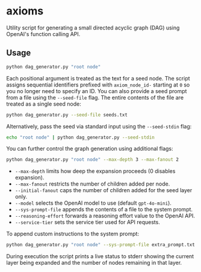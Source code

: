 # axioms

Utility script for generating a small directed acyclic graph (DAG) using
OpenAI's function calling API.

## Usage

```bash
python dag_generator.py "root node"
```

Each positional argument is treated as the text for a seed node. The script
assigns sequential identifiers prefixed with `axiom_node_id-` starting at `0` so
you no longer need to specify an ID. You can also provide a seed prompt from a
file using the `--seed-file` flag. The entire contents of the file are treated
as a single seed node:

```bash
python dag_generator.py --seed-file seeds.txt
```

Alternatively, pass the seed via standard input using the `--seed-stdin` flag:

```bash
echo "root node" | python dag_generator.py --seed-stdin
```

You can further control the graph generation using additional flags:

```bash
python dag_generator.py "root node" --max-depth 3 --max-fanout 2
```

* `--max-depth` limits how deep the expansion proceeds (0 disables expansion).
* `--max-fanout` restricts the number of children added per node.
* `--initial-fanout` caps the number of children added for the seed layer only.
* `--model` selects the OpenAI model to use (default `gpt-4o-mini`).
* `--sys-prompt-file` appends the contents of a file to the system prompt.
* `--reasoning-effort` forwards a reasoning effort value to the OpenAI API.
* `--service-tier` sets the service tier used for API requests.

To append custom instructions to the system prompt:

```bash
python dag_generator.py "root node" --sys-prompt-file extra_prompt.txt
```

During execution the script prints a live status to stderr showing the
current layer being expanded and the number of nodes remaining in that
layer.
